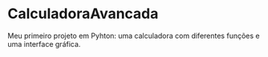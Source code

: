 # CalculadoraAvancada
 Meu primeiro projeto em Pyhton: uma calculadora com diferentes funções e uma interface gráfica.
